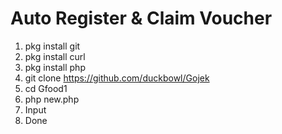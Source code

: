 # Auto Register & Claim Voucher

1. pkg install git
2. pkg install curl
3. pkg install php
4. git clone https://github.com/duckbowl/Gojek
5. cd Gfood1
6. php new.php
7. Input
8. Done
